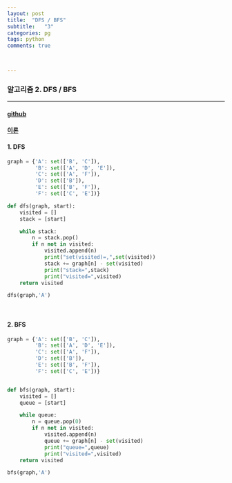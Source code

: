 ```yaml
---
layout: post
title:  "DFS / BFS"
subtitle:   "3"
categories: pg
tags: python
comments: true



---
```




### 알고리즘 2. DFS / BFS

---

#### [github](https://github.com/Yeo0/Data-structure)

#### [이론](https://github.com/Yeo0/Data-structure/blob/master/stack-queue.pdf)

#### 1. DFS

```python
graph = {'A': set(['B', 'C']),
         'B': set(['A', 'D', 'E']),
         'C': set(['A', 'F']),
         'D': set(['B']),
         'E': set(['B', 'F']),
         'F': set(['C', 'E'])}

def dfs(graph, start):
    visited = []
    stack = [start]

    while stack:
        n = stack.pop()
        if n not in visited:
            visited.append(n)
            print("set(visited)=,",set(visited))
            stack += graph[n] - set(visited)
            print("stack=",stack)
            print("visited=",visited)
    return visited

dfs(graph,'A')
```

<br/>

#### 2. BFS

```python
graph = {'A': set(['B', 'C']),
         'B': set(['A', 'D', 'E']),
         'C': set(['A', 'F']),
         'D': set(['B']),
         'E': set(['B', 'F']),
         'F': set(['C', 'E'])}


def bfs(graph, start):
    visited = []
    queue = [start]

    while queue:
        n = queue.pop(0)
        if n not in visited:
            visited.append(n)
            queue += graph[n] - set(visited)
            print("queue=",queue)
            print("visited=",visited)
    return visited

bfs(graph,'A')

```



